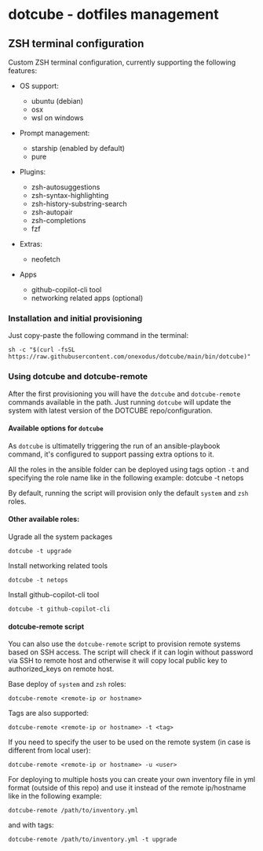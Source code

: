 # dotcube - dotfiles management
## ZSH terminal configuration

Custom ZSH terminal configuration, currently supporting the following features:

- OS support:
  - ubuntu (debian)
  - osx
  - wsl on windows

- Prompt management:
  - starship (enabled by default)
  - pure

- Plugins:
  - zsh-autosuggestions
  - zsh-syntax-highlighting
  - zsh-history-substring-search
  - zsh-autopair
  - zsh-completions
  - fzf

- Extras:
  - neofetch

- Apps
  - github-copilot-cli tool
  - networking related apps (optional)

### Installation and initial provisioning
Just copy-paste the following command in the terminal:

    sh -c "$(curl -fsSL https://raw.githubusercontent.com/onexodus/dotcube/main/bin/dotcube)"

### Using dotcube and dotcube-remote
After the first provisioning you will have the `dotcube` and `dotcube-remote` commands available in the path.
Just running `dotcube` will update the system with latest version of the DOTCUBE repo/configuration.

#### Available options for `dotcube`
As `dotcube` is ultimatelly triggering the run of an ansible-playbook command, it's configured to support passing extra options to it.

All the roles in the ansible folder can be deployed using tags option `-t` and specifying the role name like in the following example:
    dotcube -t netops

By default, running the script will provision only the default `system` and `zsh` roles.

#### Other available roles:
Ugrade all the system packages

    dotcube -t upgrade

Install networking related tools

    dotcube -t netops

Install github-copilot-cli tool

    dotcube -t github-copilot-cli

#### dotcube-remote script
You can also use the `dotcube-remote` script to provision remote systems based on SSH access.
The script will check if it can login without password via SSH to remote host and otherwise it will copy local public key to authorized_keys on remote host.

Base deploy of `system` and `zsh` roles:

    dotcube-remote <remote-ip or hostname>

Tags are also supported:

    dotcube-remote <remote-ip or hostname> -t <tag>

If you need to specify the user to be used on the remote system (in case is different from local user):

    dotcube-remote <remote-ip or hostname> -u <user>

For deploying to multiple hosts you can create your own inventory file in yml format (outside of this repo) and use it instead of the remote ip/hostname like in the following example:

    dotcube-remote /path/to/inventory.yml

and with tags:

    dotcube-remote /path/to/inventory.yml -t upgrade


